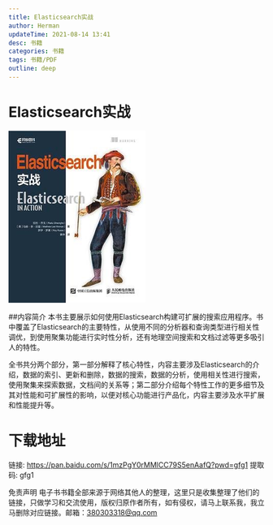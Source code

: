 ```yaml
---
title: Elasticsearch实战
author: Herman
updateTime: 2021-08-14 13:41
desc: 书籍
categories: 书籍
tags: 书籍/PDF
outline: deep
---
```



# Elasticsearch实战

![](https://raw.githubusercontent.com/silently9527/images/main/008i3skNgy1guv7uqo0nej607i09f74i02.jpg)


##内容简介
本书主要展示如何使用Elasticsearch构建可扩展的搜索应用程序。书中覆盖了Elasticsearch的主要特性，从使用不同的分析器和查询类型进行相关性调优，到使用聚集功能进行实时性分析，还有地理空间搜索和文档过滤等更多吸引人的特性。

全书共分两个部分，第一部分解释了核心特性，内容主要涉及Elasticsearch的介绍，数据的索引、更新和删除，数据的搜索，数据的分析，使用相关性进行搜索，使用聚集来探索数据，文档间的关系等；第二部分介绍每个特性工作的更多细节及其对性能和可扩展性的影响，以便对核心功能进行产品化，内容主要涉及水平扩展和性能提升等。



# 下载地址
链接: https://pan.baidu.com/s/1mzPgY0rMMlCC79S5enAafQ?pwd=gfg1 提取码: gfg1


免责声明
电子书书籍全部来源于网络其他人的整理，这里只是收集整理了他们的链接，只做学习和交流使用，版权归原作者所有，如有侵权，请马上联系我，我立马删除对应链接。邮箱：380303318@qq.com


